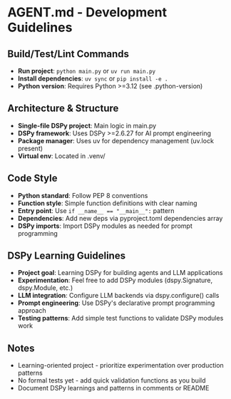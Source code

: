 # AGENT.md - Development Guidelines

## Build/Test/Lint Commands
- **Run project**: `python main.py` or `uv run main.py`
- **Install dependencies**: `uv sync` or `pip install -e .`
- **Python version**: Requires Python >=3.12 (see .python-version)

## Architecture & Structure
- **Single-file DSPy project**: Main logic in main.py
- **DSPy framework**: Uses DSPy >=2.6.27 for AI prompt engineering
- **Package manager**: Uses uv for dependency management (uv.lock present)
- **Virtual env**: Located in .venv/

## Code Style
- **Python standard**: Follow PEP 8 conventions
- **Function style**: Simple function definitions with clear naming
- **Entry point**: Use `if __name__ == "__main__":` pattern
- **Dependencies**: Add new deps via pyproject.toml dependencies array
- **DSPy imports**: Import DSPy modules as needed for prompt programming

## DSPy Learning Guidelines
- **Project goal**: Learning DSPy for building agents and LLM applications
- **Experimentation**: Feel free to add DSPy modules (dspy.Signature, dspy.Module, etc.)
- **LLM integration**: Configure LLM backends via dspy.configure() calls
- **Prompt engineering**: Use DSPy's declarative prompt programming approach
- **Testing patterns**: Add simple test functions to validate DSPy modules work

## Notes
- Learning-oriented project - prioritize experimentation over production patterns
- No formal tests yet - add quick validation functions as you build
- Document DSPy learnings and patterns in comments or README
